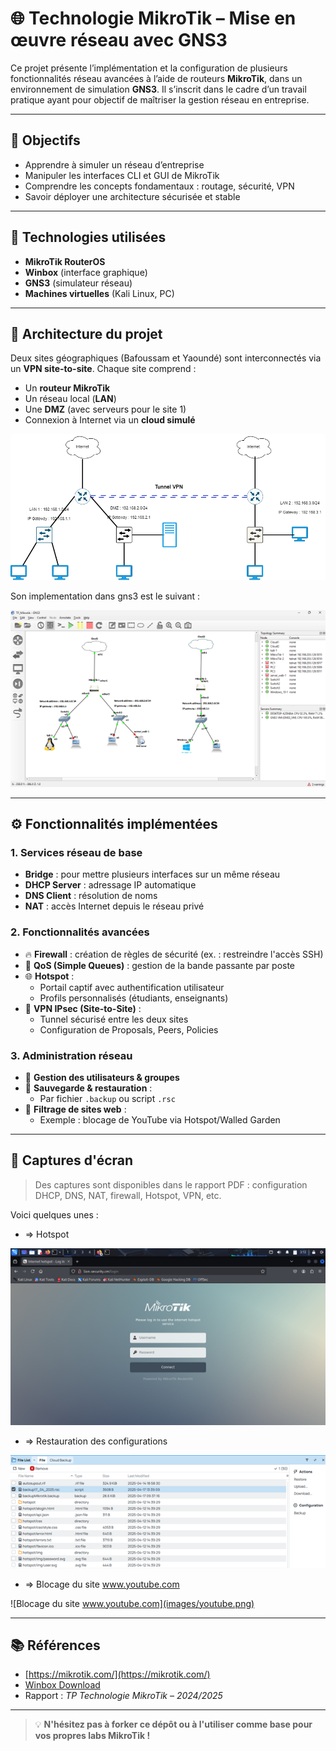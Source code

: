 # 🌐 Technologie MikroTik – Mise en œuvre réseau avec GNS3

Ce projet présente l’implémentation et la configuration de plusieurs fonctionnalités réseau avancées à l’aide de routeurs **MikroTik**, dans un environnement de simulation **GNS3**. Il s’inscrit dans le cadre d’un travail pratique ayant pour objectif de maîtriser la gestion réseau en entreprise.

---

## 🚀 Objectifs

- Apprendre à simuler un réseau d’entreprise
- Manipuler les interfaces CLI et GUI de MikroTik
- Comprendre les concepts fondamentaux : routage, sécurité, VPN
- Savoir déployer une architecture sécurisée et stable

---

## 🧰 Technologies utilisées

- **MikroTik RouterOS**
- **Winbox** (interface graphique)
- **GNS3** (simulateur réseau)
- **Machines virtuelles** (Kali Linux, PC)

---

## 🧱 Architecture du projet

Deux sites géographiques (Bafoussam et Yaoundé) sont interconnectés via un **VPN site-to-site**. Chaque site comprend :

- Un **routeur MikroTik**
- Un réseau local (**LAN**)
- Une **DMZ** (avec serveurs pour le site 1)
- Connexion à Internet via un **cloud simulé**

![Architecture du projet](images/mikrotik.png)

Son implementation dans gns3 est le suivant : 

![Simulation GNS3](images/gns3.png)

---

## ⚙️ Fonctionnalités implémentées

### 1. Services réseau de base

- **Bridge** : pour mettre plusieurs interfaces sur un même réseau
- **DHCP Server** : adressage IP automatique
- **DNS Client** : résolution de noms
- **NAT** : accès Internet depuis le réseau privé

### 2. Fonctionnalités avancées

- 🔥 **Firewall** : création de règles de sécurité (ex. : restreindre l'accès SSH)
- 🚦 **QoS (Simple Queues)** : gestion de la bande passante par poste
- 🌐 **Hotspot** :
  - Portail captif avec authentification utilisateur
  - Profils personnalisés (étudiants, enseignants)
- 🔐 **VPN IPsec (Site-to-Site)** :
  - Tunnel sécurisé entre les deux sites
  - Configuration de Proposals, Peers, Policies

### 3. Administration réseau

- 👥 **Gestion des utilisateurs & groupes**
- 💾 **Sauvegarde & restauration** :
  - Par fichier `.backup` ou script `.rsc`
- 🚫 **Filtrage de sites web** :
  - Exemple : blocage de YouTube via Hotspot/Walled Garden

---

## 📸 Captures d'écran

> Des captures sont disponibles dans le rapport PDF : configuration DHCP, DNS, NAT, firewall, Hotspot, VPN, etc.

Voici quelques unes :

- => Hotspot

![HOTSPOT](images/hotspot.png)

- => Restauration des configurations

![Restauration des configurations](images/Restauration.png)

- => Blocage du site www.youtube.com

![Blocage du site www.youtube.com](images/youtube.png)

---

## 📚 Références

- [https://mikrotik.com/](https://mikrotik.com/)
- [Winbox Download](https://winbox.en.softonic.com/)
- Rapport : *TP Technologie MikroTik – 2024/2025*

---

> 💡 **N'hésitez pas à forker ce dépôt ou à l'utiliser comme base pour vos propres labs MikroTik !**

